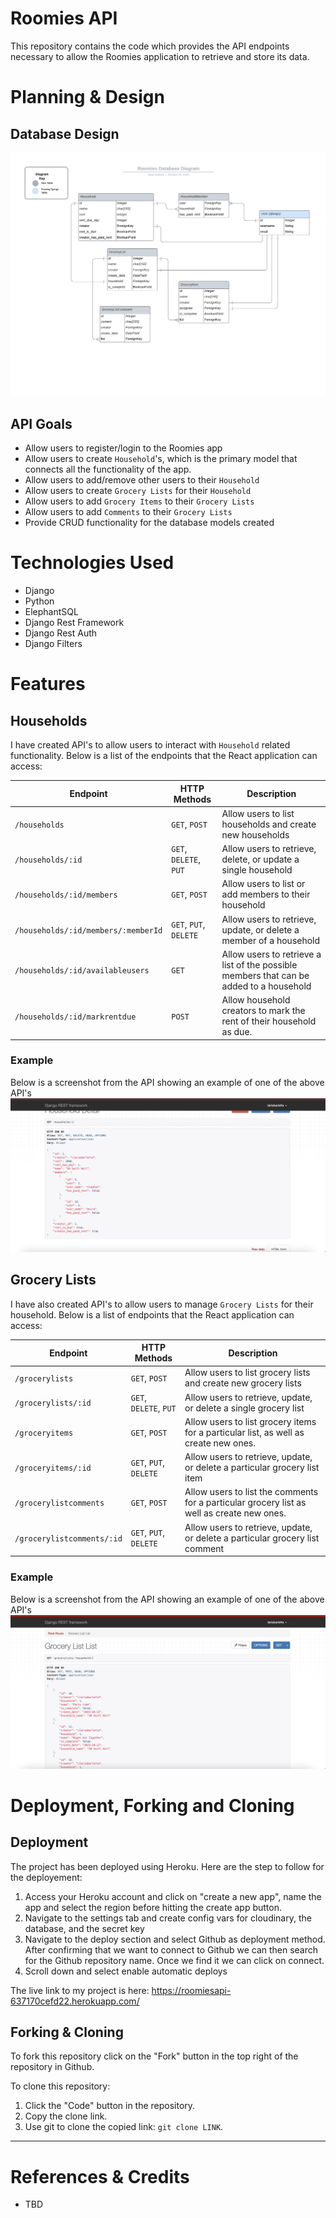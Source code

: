 # Roomies API 
This repository contains the code which provides the API endpoints necessary to allow the Roomies application to retrieve and store its data. 

# Planning & Design 

## Database Design 
![Roomies DB Diagram](readme_images/db-diagram.png)

## API Goals 
* Allow users to register/login to the Roomies app 
* Allow users to create `Household`'s, which is the primary model that connects all the functionality of the app. 
* Allow users to add/remove other users to their `Household`
* Allow users to create `Grocery Lists` for their `Household`
* Allow users to add `Grocery Items` to their `Grocery Lists`
* Allow users to add `Comments` to their `Grocery Lists`
* Provide CRUD functionality for the database models created 


# Technologies Used 
* Django 
* Python 
* ElephantSQL 
* Django Rest Framework
* Django Rest Auth 
* Django Filters 

# Features 

## Households 
I have created API's to allow users to interact with `Household` related functionality. Below is a list of the endpoints that the React application can access: 

| Endpoint        | HTTP Methods     | Description  |
| --------------- | ---------------- | ------------ |
| `/households`   | `GET`, `POST`    | Allow users to list households and create new households |
| `/households/:id` | `GET`, `DELETE`, `PUT` | Allow users to retrieve, delete, or update a single household | 
| `/households/:id/members` | `GET`, `POST` | Allow users to list or add members to their household | 
| `/households/:id/members/:memberId` | `GET`, `PUT`, `DELETE` | Allow users to retrieve, update, or delete a member of a household |
| `/households/:id/availableusers` | `GET` | Allow users to retrieve a list of the possible members that can be added to a household |
| `/households/:id/markrentdue` | `POST` | Allow household creators to mark the rent of their household as due. |

### Example
Below is a screenshot from the API showing an example of one of the above API's 
![Household API Example](readme_images/household-example.png)

## Grocery Lists
I have also created API's to allow users to manage `Grocery Lists` for their household. Below is a list of endpoints that the React application can access:

| Endpoint        | HTTP Methods     | Description  |
| --------------- | ---------------- | ------------ |
| `/grocerylists`   | `GET`, `POST`    | Allow users to list grocery lists and create new grocery lists |
| `/grocerylists/:id`   | `GET`, `DELETE`, `PUT`    | Allow users to retrieve, update, or delete a single grocery list |
| `/groceryitems`   | `GET`, `POST`    | Allow users to list grocery items for a particular list, as well as create new ones. |
| `/groceryitems/:id`   | `GET`, `PUT`, `DELETE`    | Allow users to retrieve, update, or delete a particular grocery list item |
| `/grocerylistcomments`   | `GET`, `POST`    | Allow users to list the comments for a particular grocery list as well as create new ones. |
| `/grocerylistcomments/:id`   | `GET`, `PUT`, `DELETE`    | Allow users to retrieve, update, or delete a particular grocery list comment |

### Example
Below is a screenshot from the API showing an example of one of the above API's 
![Grocery List API Example](readme_images/grocery-example.png)


# Deployment, Forking and Cloning 

## Deployment
The project has been deployed using Heroku. Here are the step to follow for the deployement:

1. Access your Heroku account and click on "create a new app", name the app and select the region before hitting the create app button.   
2. Navigate to the settings tab and create config vars for cloudinary, the database, and the secret key
3. Navigate to the deploy section and select Github as deployment method. After confirming that we want to connect to Github we can then search for the Github repository name. Once we find it we can click on connect. 
5. Scroll down and select enable automatic deploys

The live link to my project is here: https://roomiesapi-637170cefd22.herokuapp.com/



## Forking & Cloning
To fork this repository click on the "Fork" button in the top right of the repository in Github. 

To clone this repository:
1. Click the "Code" button in the repository. 
2. Copy the clone link.
3. Use git to clone the copied link: `git clone LINK`. 

___
# References & Credits
* TBD